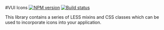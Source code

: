 #VUI Icons
[![NPM version][npm-image]][npm-url]
[![Build status][ci-image]][ci-url]

This library contains a series of LESS mixins and CSS classes which can
be used to incorporate icons into your application.

[npm-url]: https://npmjs.org/package/vui-icons
[npm-image]: https://badge.fury.io/js/vui-icons.png
[ci-image]: https://travis-ci.org/Brightspace/valence-ui-icons.svg?branch=master
[ci-url]: https://travis-ci.org/Brightspace/valence-ui-icons
